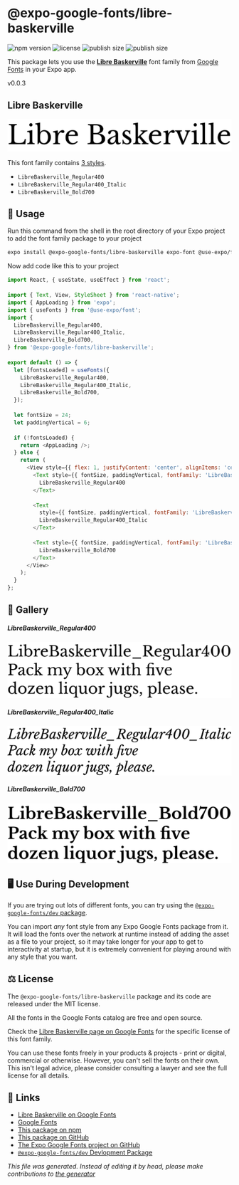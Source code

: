# @expo-google-fonts/libre-baskerville

![npm version](https://flat.badgen.net/npm/v/@expo-google-fonts/libre-baskerville)
![license](https://flat.badgen.net/github/license/expo/google-fonts)
![publish size](https://flat.badgen.net/packagephobia/install/@expo-google-fonts/libre-baskerville)
![publish size](https://flat.badgen.net/packagephobia/publish/@expo-google-fonts/libre-baskerville)

This package lets you use the [**Libre Baskerville**](https://fonts.google.com/specimen/Libre+Baskerville) font family from [Google Fonts](https://fonts.google.com/) in your Expo app.

v0.0.3

## Libre Baskerville

![Libre Baskerville](./font-family.png)

This font family contains [3 styles](#gallery).

- `LibreBaskerville_Regular400`
- `LibreBaskerville_Regular400_Italic`
- `LibreBaskerville_Bold700`

## 🔡 Usage

Run this command from the shell in the root directory of your Expo project to add the font family package to your project
```sh
expo install @expo-google-fonts/libre-baskerville expo-font @use-expo/font
```

Now add code like this to your project
```js
import React, { useState, useEffect } from 'react';

import { Text, View, StyleSheet } from 'react-native';
import { AppLoading } from 'expo';
import { useFonts } from '@use-expo/font';
import {
  LibreBaskerville_Regular400,
  LibreBaskerville_Regular400_Italic,
  LibreBaskerville_Bold700,
} from '@expo-google-fonts/libre-baskerville';

export default () => {
  let [fontsLoaded] = useFonts({
    LibreBaskerville_Regular400,
    LibreBaskerville_Regular400_Italic,
    LibreBaskerville_Bold700,
  });

  let fontSize = 24;
  let paddingVertical = 6;

  if (!fontsLoaded) {
    return <AppLoading />;
  } else {
    return (
      <View style={{ flex: 1, justifyContent: 'center', alignItems: 'center' }}>
        <Text style={{ fontSize, paddingVertical, fontFamily: 'LibreBaskerville_Regular400' }}>
          LibreBaskerville_Regular400
        </Text>

        <Text
          style={{ fontSize, paddingVertical, fontFamily: 'LibreBaskerville_Regular400_Italic' }}>
          LibreBaskerville_Regular400_Italic
        </Text>

        <Text style={{ fontSize, paddingVertical, fontFamily: 'LibreBaskerville_Bold700' }}>
          LibreBaskerville_Bold700
        </Text>
      </View>
    );
  }
};

```

## 📖 Gallery

##### LibreBaskerville_Regular400
![LibreBaskerville_Regular400](./9823638a0177e6fb752280379b200fdaa407e687c8c8e2e7f67bb73b6098f478.ttf.png)

##### LibreBaskerville_Regular400_Italic
![LibreBaskerville_Regular400_Italic](./47c63ebb507fc5ce683210642c5b0529745a907c2a98ca886eef85e798558b3b.ttf.png)

##### LibreBaskerville_Bold700
![LibreBaskerville_Bold700](./e4f9416f4d8d90e78dc3993de94575a0c44a72da6b4216e5f6346cfee242d201.ttf.png)


## 🖥️ Use During Development

If you are trying out lots of different fonts, you can try using the [`@expo-google-fonts/dev` package](https://github.com/expo/google-fonts/tree/master/font-packages/dev#readme).

You can import *any* font style from any Expo Google Fonts package from it. It will load the fonts
over the network at runtime instead of adding the asset as a file to your project, so it may take longer
for your app to get to interactivity at startup, but it is extremely convenient
for playing around with any style that you want.

## ⚖️ License

The `@expo-google-fonts/libre-baskerville` package and its code are released under the MIT license.

All the fonts in the Google Fonts catalog are free and open source.

Check the [Libre Baskerville page on Google Fonts](https://fonts.google.com/specimen/Libre+Baskerville) for the specific license of this font family.

You can use these fonts freely in your products & projects - print or digital, commercial or otherwise. However, you can't sell the fonts on their own. This isn't legal advice, please consider consulting a lawyer and see the full license for all details.

## 🔗 Links

- [Libre Baskerville on Google Fonts](https://fonts.google.com/specimen/Libre+Baskerville)
- [Google Fonts](https://fonts.google.com/)
- [This package on npm](https://www.npmjs.com/package/@expo-google-fonts/libre-baskerville)
- [This package on GitHub](https://github.com/expo/google-fonts/tree/master/font-packages/libre-baskerville)
- [The Expo Google Fonts project on GitHub](https://github.com/expo/google-fonts)
- [`@expo-google-fonts/dev` Devlopment Package](https://github.com/expo/google-fonts/tree/master/font-packages/dev)


*This file was generated. Instead of editing it by head, please make contributions to [the generator](https://github.com/expo/google-fonts/tree/master/packages/generator)*
